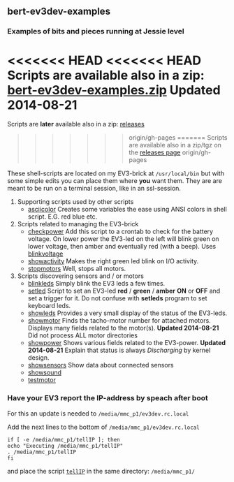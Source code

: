 ---
---

## bert-ev3dev-examples

### Examples of bits and pieces running at Jessie level 

<<<<<<< HEAD
<<<<<<< HEAD
Scripts are available also in a zip: [bert-ev3dev-examples.zip](https://github.com/BertLindeman/bert-ev3dev-examples/blob/master/bert-ev3dev-examples.zip) **Updated 2014-08-21**
=======
Scripts are **later** available also in a zip: [releases](https://github.com/BertLindeman/bert-ev3dev-examples/releases)
>>>>>>> origin/gh-pages
=======
Scripts are available also in a zip/tgz on the  [releases page](https://github.com/BertLindeman/bert-ev3dev-examples/releases)
>>>>>>> origin/gh-pages

These shell-scripts are located on my EV3-brick at `/usr/local/bin`
but with some simple edits you can place them where **you** want them.
They are are meant to be run on a terminal session, like in an ssl-session.

1. Supporting scripts used by other scripts
    * [asciicolor](https://github.com/BertLindeman/bert-ev3dev-examples/blob/master/asciicolors) Creates some variables the ease using ANSI colors in shell script. E.G. red blue etc.
2. Scripts related to managing the EV3-brick
    * [checkpower](https://github.com/BertLindeman/bert-ev3dev-examples/blob/master/checkpower) Add this script to a crontab to check for the battery voltage. On lower power the EV3-led on the left will blink green on lower voltage, then amber and eventually red (with a beep). Uses [blinkvoltage](https://github.com/BertLindeman/bert-ev3dev-examples/blob/master/blinkvoltage)
    * [showactivity](https://github.com/BertLindeman/bert-ev3dev-examples/blob/master/showactivity) Makes the right green led blink on I/O activity.
    * [stopmotors](https://github.com/BertLindeman/bert-ev3dev-examples/blob/master/stopmotors) Well, stops all motors.
3. Scripts discovering sensors and / or motors
    * [blinkleds](https://github.com/BertLindeman/bert-ev3dev-examples/blob/master/blinkleds) Simply blink the EV3 leds a few times.
    * [setled](https://github.com/BertLindeman/bert-ev3dev-examples/blob/master/setled) Script to set an EV3-led **red** / **green** / **amber** **ON** or **OFF** and set a trigger for it. Do not confuse with **setleds** program to set keyboard leds.
    * [showleds](https://github.com/BertLindeman/bert-ev3dev-examples/blob/master/showleds) Provides a very small display of the status of the EV3-leds.
    * [showmotor](https://github.com/BertLindeman/bert-ev3dev-examples/blob/master/showmotor) Finds the tacho-motor number for attached motors. Displays many fields related to the motor(s). **Updated 2014-08-21** Did not process ALL motor directories
    * [showpower](https://github.com/BertLindeman/bert-ev3dev-examples/blob/master/showpower) Shows various fields related to the EV3-power. **Updated 2014-08-21** Explain that status is always *Discharging* by kernel design.
    * [showsensors](https://github.com/BertLindeman/bert-ev3dev-examples/blob/master/showsensors) Show data about connected sensors 
    * [showsound](https://github.com/BertLindeman/bert-ev3dev-examples/blob/master/showsound)
    * [testmotor](https://github.com/BertLindeman/bert-ev3dev-examples/blob/master/testmotor)
    

### Have your EV3 report the IP-address by speach after boot
For this an update is needed to `/media/mmc_p1/ev3dev.rc.local`

Add the next lines to the bottom of `/media/mmc_p1/ev3dev.rc.local`

```
if [ -e /media/mmc_p1/tellIP ]; then
echo "Executing /media/mmc_p1/tellIP"
. /media/mmc_p1/tellIP
fi
```

and place the script [`tellIP`](https://github.com/BertLindeman/bert-ev3dev-examples/blob/master/tellIP)
in the same directory: `/media/mmc_p1/`

